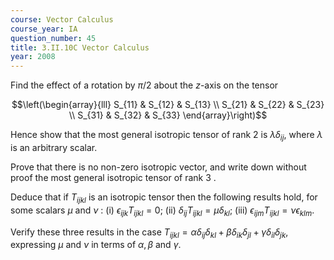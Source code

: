 ```yaml
---
course: Vector Calculus
course_year: IA
question_number: 45
title: 3.II.10C Vector Calculus
year: 2008
---
```



Find the effect of a rotation by $\pi / 2$ about the $z$-axis on the tensor

$$\left(\begin{array}{lll}
S_{11} & S_{12} & S_{13} \\
S_{21} & S_{22} & S_{23} \\
S_{31} & S_{32} & S_{33}
\end{array}\right)$$

Hence show that the most general isotropic tensor of rank 2 is $\lambda \delta_{i j}$, where $\lambda$ is an arbitrary scalar.

Prove that there is no non-zero isotropic vector, and write down without proof the most general isotropic tensor of rank 3 .

Deduce that if $T_{i j k l}$ is an isotropic tensor then the following results hold, for some scalars $\mu$ and $\nu$ :
(i) $\epsilon_{i j k} T_{i j k l}=0$;
(ii) $\delta_{i j} T_{i j k l}=\mu \delta_{k l}$;
(iii) $\epsilon_{i j m} T_{i j k l}=\nu \epsilon_{k l m}$.

Verify these three results in the case $T_{i j k l}=\alpha \delta_{i j} \delta_{k l}+\beta \delta_{i k} \delta_{j l}+\gamma \delta_{i l} \delta_{j k}$, expressing $\mu$ and $\nu$ in terms of $\alpha, \beta$ and $\gamma$.